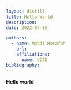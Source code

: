 ```yaml
---
layout: distill
title: Hello World
description:
date: 2022-07-10

authors:
  - name: Mahdi Morafah
    url:
    affiliations:
      name: UCSD
bibliography:
---
```


<strong> Hello world </strong>